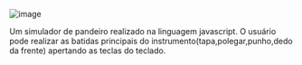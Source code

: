 ![image](https://user-images.githubusercontent.com/101509337/216023034-131e19c0-ee06-4dd9-bee1-2f5ec3d17228.png)


Um simulador de pandeiro realizado na linguagem javascript. O usuário pode realizar as batidas principais do instrumento(tapa,polegar,punho,dedo da frente) apertando as teclas do teclado.
